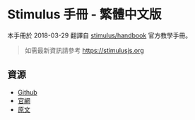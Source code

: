 # Stimulus 手冊 - 繁體中文版

本手冊於 2018-03-29 翻譯自 [stimulus/handbook](https://stimulusjs.org/handbook) 官方教學手冊。

> 如需最新資訊請參考 https://stimulusjs.org

## 資源

* [Github](https://github.com/stimulusjs/stimulus/tree/master/handbook)
* [官網](https://stimulusjs.org/)
* [原文](https://stimulusjs.org/handbook/introduction)
